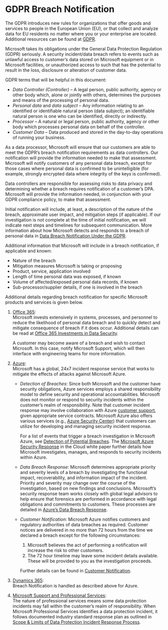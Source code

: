 # GDPR Breach Notification #

The GDPR introduces new rules for organizations that offer goods and services to people in the European Union (EU), or that collect and analyze data for EU residents no matter where you or your enterprise are located. Additional resources can be found at [GDPR][GDPRhomeTopic].

Microsoft takes its obligations under the General Data Protection Regulation (GDPR) seriously. A security incident/data breach refers to events such as unlawful access to customer’s data stored on Microsoft equipment or in Microsoft facilities, or unauthorized access to such that has the potential to result in the loss, disclosure or alteration of customer data.

GDPR terms that will be helpful in this document:
 * _Data Controller (Controller)_ – A legal person, public authority, agency or other body which, alone or jointly with others, determines the purposes and means of the processing of personal data.  
 * _Personal data_ and _data subject_ – Any information relating to an identified or identifiable natural person (data subject); an identifiable natural person is one who can be identified, directly or indirectly.  
 * _Processor_ – A natural or legal person, public authority, agency or other body which processes personal data on behalf of the controller.  
 * _Customer Data_ – Data produced and stored in the day-to-day operations of running your business.

As a data processor, Microsoft will ensure that our customers are able to meet the GDPR’s breach notification requirements as data controllers. Our notification will provide the information needed to make that assessment. Microsoft will notify customers of any personal data breach, except for those cases where personal data is confirmed to be unintelligible (for example, strongly encrypted data where integrity of the keys is confirmed).

Data controllers are responsible for assessing risks to data privacy and determining whether a breach requires notification of a customer’s DPA. Microsoft will provide the information needed, in conjunction with your GDPR compliance policy, to make that assessment.

Initial notification will include, at least, a description of the nature of the breach, approximate user impact, and mitigation steps (if applicable). If our investigation is not complete at the time of initial notification, we will indicate next steps and timelines for subsequent communication. More information about how Microsoft detects and responds to a breach of personal data in [Data Breach Notification Under the GDPR][dataBreachNotif].

Additional information that Microsoft will include in a breach notification, if applicable and known:
 * Nature of the breach
 * Mitigation measures Microsoft is taking or proposing
 * Product, service, application involved
 * Length of time personal data was exposed, if known
 * Volume of affected/exposed personal data records, if known
 * Sub-processor/supplier details, if one is involved in the breach


Additional details regarding breach notification for specific Microsoft products and services is given below.
  
1. [Office 365][O365BN]:  
    Microsoft invests extensively in systems, processes, and personnel to reduce the likelihood of personal data breach and to quickly detect and mitigate consequence of breach if it does occur. Additional details can be read at [Office 365 Investments in Data Security][O365investDS].

    A customer may become aware of a breach and wish to contact Microsoft. In this case, notify Microsoft Support, which will then interface with engineering teams for more information.

2. [Azure][AADBN]:  
    Microsoft has a global, 24x7 incident response service that works to mitigate the effects of attacks against Microsoft Azure.

    * _Detection of Breaches_: Since both Microsoft and the customer have security obligations, Azure services employs a shared responsibility model to define security and operational accountabilities. Microsoft does not monitor or respond to security incidents within the customer’s realm of responsibility. Note that customer incident response may involve collaboration with Azure [customer support][AADcustSup], given appropriate service contracts. Microsoft Azure also offers various services (e.g., [Azure Security Center][AADASC]) that customers can utilize for developing and managing security incident response.

        For a list of events that trigger a breach investigation in Microsoft Azure, see [Detection of Potential Breaches][AADdetPotBrch]. The [Microsoft Azure Security Response][AADBresp] in the Cloud white paper further details how Microsoft investigates, manages, and responds to security incidents within Azure.


    *   _Data Breach Response_: Microsoft determines appropriate priority and severity levels of a breach by investigating the functional impact, recoverability, and information impact of the incident. Priority and severity may change over the course of the investigation, based on new findings and conclusions.
    Microsoft’s security response team works closely with global legal advisors to help ensure that forensics are performed in accordance with legal obligations and commitments to customers. These processes are detailed in [Azure’s Data Breach Response][AADBresp].

    * _Customer Notification_: Microsoft Azure notifies customers and regulatory authorities of data breaches as required. Customer notices are delivered in no more than 72 hours from the time we declared a breach except for the following circumstances:  
        1. Microsoft believes the act of performing a notification will increase the risk to other customers.  
        1. 	The 72 hour timeline may leave some incident details available. These will be provided to you as the investigation proceeds.

        Further details can be found in [Customer Notification][AADCustNotf].

1. [Dynamics 365][D365BN]:  
    Breach Notification is handled as described above for Azure.

1. [Microsoft Support and Professional Services][MSPSBN]:  
    The nature of professional services means some data protection incidents may fall within the customer’s realm of responsibility. When Microsoft Professional Services identifies a data protection incident, it follows documented industry standard response plan as outlined in [Scope & Limits of Data Protection Incident Response Process][MSPSscopeLim].

[GDPRhomeTopic]: https://docs.microsoft.com/en-us/microsoft-365/compliance/gdpr?toc=/microsoft-365/enterprise/toc.json

[dataBreachNotif]: https://docs.microsoft.com/en-us/microsoft-365/compliance/gdpr-breach-notification?toc=/microsoft-365/enterprise/toc.json
[custCallToAct]: https://docs.microsoft.com/en-us/microsoft-365/compliance/gdpr-breach-office365#call-to-action-for-customers
[O365BN]: https://docs.microsoft.com/en-us/microsoft-365/compliance/gdpr-breach-office365?toc=/microsoft-365/enterprise/toc.json
[O365investDS]: https://docs.microsoft.com/en-us/microsoft-365/compliance/gdpr-breach-office365#office-365-investments-in-data-security
[O365expectWhenBreach]: https://docs.microsoft.com/en-us/microsoft-365/compliance/gdpr-breach-office365#what-to-expect-in-the-event-of-breach
[breachContactMS]: https://docs.microsoft.com/en-us/microsoft-365/compliance/gdpr-breach-office365#contacting-microsoft

[AADBN]: https://docs.microsoft.com/en-us/microsoft-365/compliance/gdpr-breach-azure?toc=/microsoft-365/enterprise/toc.json
[AADSecDevLC]: https://www.microsoft.com/sdl/
[AADcustSup]: https://azure.microsoft.com/support/options/
[AADASC]: https://azure.microsoft.com/services/security-center/
[AADdetPotBrch]: https://docs.microsoft.com/en-us/microsoft-365/compliance/gdpr-breach-azure?toc=/microsoft-365/enterprise/toc.json#detection-of-potential-breaches
[AADBresp]: https://docs.microsoft.com/en-us/microsoft-365/compliance/gdpr-breach-azure?toc=/microsoft-365/enterprise/toc.json#azures-data-breach-response
[AADCustNotf]: https://docs.microsoft.com/en-us/microsoft-365/compliance/gdpr-breach-azure?toc=/microsoft-365/enterprise/toc.json

[D365BN]: https://docs.microsoft.com/en-us/microsoft-365/compliance/gdpr-breach-dynamics365?toc=/microsoft-365/enterprise/toc.json

[MSPSBN]: https://docs.microsoft.com/en-us/microsoft-365/compliance/gdpr-breach-microsoft-support-professional-services?toc=/microsoft-365/enterprise/toc.json
[MSPSscopeLim]: https://docs.microsoft.com/en-us/microsoft-365/compliance/gdpr-breach-microsoft-support-professional-services?toc=/microsoft-365/enterprise/toc.json#scope--limits-of-data-protection-incident-response-process